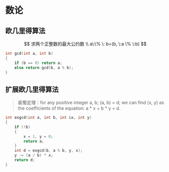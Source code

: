 #  数论

## 欧几里得算法




$$
求两个正整数的最大公约数 \\
a\:\% \: b=(b, \:a \% \:b)
$$

```c++
int gcd(int a, int b)
{
    if (b == 0) return a;
    else return gcd(b, a % b);
}
```

## 扩展欧几里得算法

> 裴蜀定理：for any positive integer a, b; (a, b) = d; we can find (x, y) as the coefficients of the equation: a * x  + b * y = d.

```c++
int exgcd(int a, int b, int &x, int y)
{
    if (!b)
    {
        x = 1, y = 0;
        return a;
    }
    int d = exgcd(b, a % b, y, x);
    y -= (a / b) * x;
    return d;
}
```



